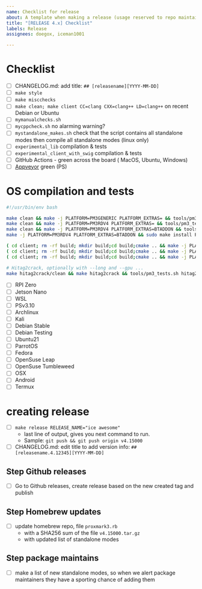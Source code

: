 ```yaml
---
name: Checklist for release
about: A template when making a release (usage reserved to repo maintainers)
title: "[RELEASE 4.x] Checklist"
labels: Release
assignees: doegox, iceman1001

---
```


# Checklist

- [ ] CHANGELOG.md: add title: `## [releasename][YYYY-MM-DD]`
- [ ] `make style`
- [ ] `make miscchecks`
- [ ] `make clean; make client CC=clang CXX=clang++ LD=clang++` on recent Debian or Ubuntu
- [ ] `mymanualchecks.sh`
- [ ] `mycppcheck.sh` no alarming warning?
- [ ] `mystandalone_makes.sh` check that the script contains all standalone modes then compile all standalone modes (linux only)
- [ ] `experimental_lib` compilation & tests
- [ ] `experimental_client_with_swig` compilation & tests
- [ ] GitHub Actions - green across the board ( MacOS, Ubuntu, Windows)
- [ ] [Appveyor](https://ci.appveyor.com/project/RfidResearchGroup/proxmark3/history) green (PS)

# OS compilation and tests

```bash
#!/usr/bin/env bash

make clean && make -j PLATFORM=PM3GENERIC PLATFORM_EXTRAS= && tools/pm3_tests.sh --long || exit 1
make clean && make -j PLATFORM=PM3RDV4 PLATFORM_EXTRAS= && tools/pm3_tests.sh --long || exit 1
make clean && make -j PLATFORM=PM3RDV4 PLATFORM_EXTRAS=BTADDON && tools/pm3_tests.sh --long || exit 1
make -j PLATFORM=PM3RDV4 PLATFORM_EXTRAS=BTADDON && sudo make install PLATFORM=PM3RDV4 PLATFORM_EXTRAS=BTADDON && ( cd /tmp; proxmark3 -c 'data load -f lf_EM4x05.pm3;lf search -1'|grep 'Valid FDX-B ID found' ) && sudo make uninstall || exit 1

( cd client; rm -rf build; mkdir build;cd build;cmake .. && make -j PLATFORM=PM3GENERIC PLATFORM_EXTRAS= && ../../tools/pm3_tests.sh --clientbin $(pwd)/proxmark3 client ) || exit 1
( cd client; rm -rf build; mkdir build;cd build;cmake .. && make -j PLATFORM=PM3RDV4  PLATFORM_EXTRAS= && ../../tools/pm3_tests.sh --clientbin $(pwd)/proxmark3 client ) || exit 1
( cd client; rm -rf build; mkdir build;cd build;cmake .. && make -j PLATFORM=PM3RDV4 PLATFORM_EXTRAS=BTADDON && ../../tools/pm3_tests.sh --clientbin $(pwd)/proxmark3 client ) || exit 1

# Hitag2crack, optionally with --long and --gpu ...
make hitag2crack/clean && make hitag2crack && tools/pm3_tests.sh hitag2crack || exit 1
```

- [ ] RPI Zero
- [ ] Jetson Nano
- [ ] WSL
- [ ] PSv3.10
- [ ] Archlinux
- [ ] Kali
- [ ] Debian Stable
- [ ] Debian Testing
- [ ] Ubuntu21
- [ ] ParrotOS
- [ ] Fedora
- [ ] OpenSuse Leap
- [ ] OpenSuse Tumbleweed
- [ ] OSX
- [ ] Android
- [ ] Termux

# creating release

- [ ] `make release RELEASE_NAME="ice awesome"`
  - last line of output,  gives you next command to run.
  - Sample:  `git push && git push origin v4.15000`
- [ ] CHANGELOG.md: edit title to add version info: `## [releasename.4.12345][YYYY-MM-DD]`

## Step Github releases

- [ ] Go to Github releases,  create release based on the new created tag and publish

## Step Homebrew updates

- [ ] update homebrew repo, file `proxmark3.rb`
  - with a SHA256 sum of the file `v4.15000.tar.gz`
  - with updated list of standalone modes

## Step package maintains

- [ ] make a list of new standalone modes, so when we alert package maintainers they have a sporting chance of adding them
